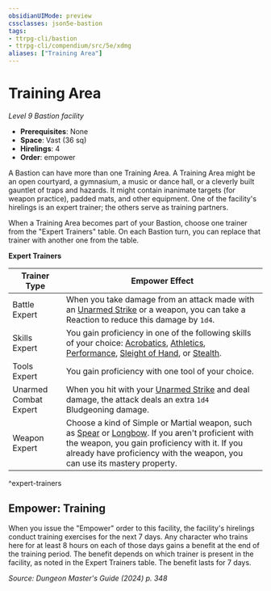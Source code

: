 ```yaml
---
obsidianUIMode: preview
cssclasses: json5e-bastion
tags:
- ttrpg-cli/bastion
- ttrpg-cli/compendium/src/5e/xdmg
aliases: ["Training Area"]
---
```

# Training Area
*Level 9 Bastion facility*  

- **Prerequisites**: None
- **Space**: Vast (36 sq)
- **Hirelings**: 4
- **Order**: empower

A Bastion can have more than one Training Area. A Training Area might be an open courtyard, a gymnasium, a music or dance hall, or a cleverly built gauntlet of traps and hazards. It might contain inanimate targets (for weapon practice), padded mats, and other equipment. One of the facility's hirelings is an expert trainer; the others serve as training partners.

When a Training Area becomes part of your Bastion, choose one trainer from the "Expert Trainers" table. On each Bastion turn, you can replace that trainer with another one from the table.

**Expert Trainers**

| Trainer Type | Empower Effect |
|--------------|----------------|
| Battle Expert | When you take damage from an attack made with an [Unarmed Strike](Mechanics/rules/variant-rules/unarmed-strike-xphb.md) or a weapon, you can take a Reaction to reduce this damage by `1d4`. |
| Skills Expert | You gain proficiency in one of the following skills of your choice: [Acrobatics](Mechanics/rules/skills.md#Acrobatics), [Athletics](Mechanics/rules/skills.md#Athletics), [Performance](Mechanics/rules/skills.md#Performance), [Sleight of Hand](Mechanics/rules/skills.md#Sleight%20of%20Hand), or [Stealth](Mechanics/rules/skills.md#Stealth). |
| Tools Expert | You gain proficiency with one tool of your choice. |
| Unarmed Combat Expert | When you hit with your [Unarmed Strike](Mechanics/rules/variant-rules/unarmed-strike-xphb.md) and deal damage, the attack deals an extra `1d4` Bludgeoning damage. |
| Weapon Expert | Choose a kind of Simple or Martial weapon, such as [Spear](Mechanics/items/spear-xphb.md) or [Longbow](Mechanics/items/longbow-xphb.md). If you aren't proficient with the weapon, you gain proficiency with it. If you already have proficiency with the weapon, you can use its mastery property. |
^expert-trainers

## Empower: Training

When you issue the "Empower" order to this facility, the facility's hirelings conduct training exercises for the next 7 days. Any character who trains here for at least 8 hours on each of those days gains a benefit at the end of the training period. The benefit depends on which trainer is present in the facility, as noted in the Expert Trainers table. The benefit lasts for 7 days.

*Source: Dungeon Master's Guide (2024) p. 348*